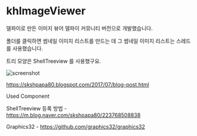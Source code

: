 # khImageViewer

델파이로 만든 이미지 뷰어
델파이 커뮤니티 버전으로 개발했습니다. 

폴더를 클릭하면 썸네일 이미지 리스트를 만드는 데 
그 썸네일 이미지 리스트는 스레드를 사용했습니다. 

트리 모양은 ShellTreeview 를 사용했구요. 

![screenshot](https://skshpapa80.github.io/assets/images/khImageViewer.webp)

https://skshpapa80.blogspot.com/2017/07/blog-post.html

Used Component

ShellTreeview 등록 방법 - https://m.blog.naver.com/skshpapa80/223768508838

Graphics32 -  https://github.com/graphics32/graphics32
